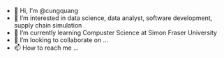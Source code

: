 - 👋 Hi, I’m @cungquang
- 👀 I’m interested in data science, data analyst, software development, supply chain simulation
- 🌱 I’m currently learning Compuster Science at Simon Fraser University
- 💞️ I’m looking to collaborate on ...
- 📫 How to reach me ...

<!---
cungquang/cungquang is a ✨ special ✨ repository because its `README.md` (this file) appears on your GitHub profile.
You can click the Preview link to take a look at your changes.
--->
